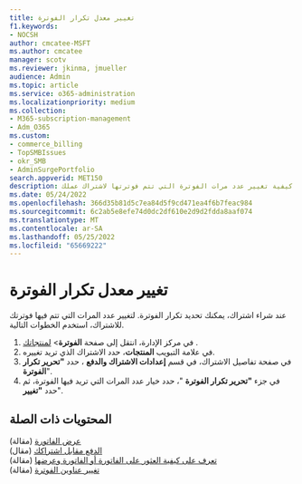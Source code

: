 ```yaml
---
title: تغيير معدل تكرار الفوترة
f1.keywords:
- NOCSH
author: cmcatee-MSFT
ms.author: cmcatee
manager: scotv
ms.reviewer: jkinma, jmueller
audience: Admin
ms.topic: article
ms.service: o365-administration
ms.localizationpriority: medium
ms.collection:
- M365-subscription-management
- Adm_O365
ms.custom:
- commerce_billing
- TopSMBIssues
- okr_SMB
- AdminSurgePortfolio
search.appverid: MET150
description: تعرف على كيفية تغيير عدد مرات الفوترة التي تتم فوترتها لاشتراك عملك.
ms.date: 05/24/2022
ms.openlocfilehash: 366d35b81d5c7ea84d5f9cd471ea4f6b7feac984
ms.sourcegitcommit: 6c2ab5e8efe74d0dc2df610e2d9d2fdda8aaf074
ms.translationtype: MT
ms.contentlocale: ar-SA
ms.lasthandoff: 05/25/2022
ms.locfileid: "65669222"
---
```

# <a name="change-your-billing-frequency"></a>تغيير معدل تكرار الفوترة

عند شراء اشتراك، يمكنك تحديد تكرار الفوترة. لتغيير عدد المرات التي تتم فيها فوترتك للاشتراك، استخدم الخطوات التالية.

1. في مركز الإدارة، انتقل إلى صفحة **الفوترة**\> <a href="https://go.microsoft.com/fwlink/p/?linkid=842054" target="_blank">لمنتجاتك</a> .
2. في علامة التبويب **المنتجات**، حدد الاشتراك الذي تريد تغييره.
3. في صفحة تفاصيل الاشتراك، في قسم **إعدادات الاشتراك والدفع** ، حدد **"تحرير تكرار الفوترة**".
4. في جزء **"تحرير تكرار الفوترة** "، حدد خيار عدد المرات التي تريد فيها الفوترة، ثم حدد **"تغيير**".

## <a name="related-content"></a>المحتويات ذات الصلة

[عرض الفاتورة](../../commerce/billing-and-payments/view-your-bill-or-invoice.md) (مقالة)\
[الدفع مقابل اشتراكك](../../commerce/billing-and-payments/pay-for-your-subscription.md) (مقال)\
[تعرف على كيفية العثور على الفاتورة أو الفاتورة وعرضها](view-your-bill-or-invoice.md) (مقالة)\
[تغيير عناوين الفوترة](change-your-billing-addresses.md) (مقالة)

